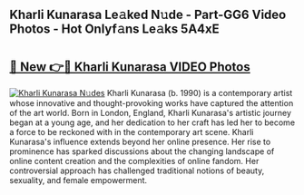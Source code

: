 ## Kharli Kunarasa Le𝚊ked N𝚞de - Part-GG6 Video Photos - Hot Onlyf𝚊ns Le𝚊ks 5A4xE

# <h2><a href="http://ab45079.deff.icu/?id=Kharli+Kunarasa">🔗 New 👉🔴 Kharli Kunarasa VIDEO Photos</a></h2>

[![Kharli Kunarasa N𝚞des](https://i.imgur.com/rIISA9y.gif)](http://ab45079.deff.icu/?id=Kharli+Kunarasa)
Kharli Kunarasa (b. 1990) is a contemporary artist whose innovative and thought-provoking works have captured the attention of the art world. Born in London, England, Kharli Kunarasa's artistic journey began at a young age, and her dedication to her craft has led her to become a force to be reckoned with in the contemporary art scene. Kharli Kunarasa's influence extends beyond her online presence. Her rise to prominence has sparked discussions about the changing landscape of online content creation and the complexities of online fandom. Her controversial approach has challenged traditional notions of beauty, sexuality, and female empowerment.
